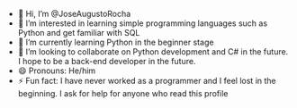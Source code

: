 - 👋 Hi, I’m @JoseAugustoRocha
- 👀 I’m interested in learning simple programming languages such as Python and get familiar with SQL
- 🌱 I’m currently learning Python in the beginner stage
- 💞️ I’m looking to collaborate on Python development and C# in the future. I hope to be a back-end developer in the future.
- 😄 Pronouns: He/him
- ⚡ Fun fact: I have never worked as a programmer and I feel lost in the beginning. I ask for help for anyone who read this profile

<!---
JoseAugustoRocha/JoseAugustoRocha is a ✨ special ✨ repository because its `README.md` (this file) appears on your GitHub profile.
You can click the Preview link to take a look at your changes.
--->

